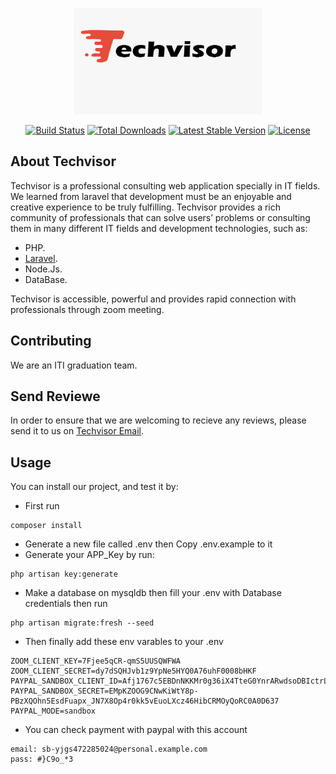 <p align="center"> <img src="logo-bg.jpeg"  width="300" height="170"alt=""></p>

<p align="center">
<a href="https://travis-ci.org/laravel/framework"><img src="https://travis-ci.org/laravel/framework.svg" alt="Build Status"></a>
<a href="https://packagist.org/packages/laravel/framework"><img src="https://poser.pugx.org/laravel/framework/d/total.svg" alt="Total Downloads"></a>
<a href="https://packagist.org/packages/laravel/framework"><img src="https://poser.pugx.org/laravel/framework/v/stable.svg" alt="Latest Stable Version"></a>
<a href="https://packagist.org/packages/laravel/framework"><img src="https://poser.pugx.org/laravel/framework/license.svg" alt="License"></a>
</p>

## About Techvisor

Techvisor is a professional consulting web application specially in IT fields. We learned from laravel that development must be an enjoyable and creative experience to be truly fulfilling. Techvisor provides a rich community of professionals that can solve users’ problems or consulting them in many different IT fields and development technologies, such as:

-   PHP.
-   [Laravel](https://laravel.com/docs).
-   Node.Js.
-   DataBase.

Techvisor is accessible, powerful and provides rapid connection with professionals through zoom meeting.

## Contributing

We are an ITI graduation team.

## Send Reviewe

In order to ensure that we are welcoming to recieve any reviews, please send it to us on [Techvisor Email](techvisor.consulting@gmail.com).

## Usage

You can install our project, and test it by:

-   First run

```
composer install
```

-   Generate a new file called .env then Copy .env.example to it
-   Generate your APP_Key by run:

```
php artisan key:generate
```

-   Make a database on mysqldb then fill your .env with Database credentials then run

```
php artisan migrate:fresh --seed
```

-   Then finally add these env varables to your .env

```
ZOOM_CLIENT_KEY=7Fjee5qCR-qmS5UUSQWFWA
ZOOM_CLIENT_SECRET=dy7dSQHJvb1z9YpNe5HYQ0A76uhF0008bHKF
PAYPAL_SANDBOX_CLIENT_ID=Afj1767c5EBDnNKKMr0g36iX4TteG0YnrARwdsoDBIctrLjng0DcllcfuwZKrNxMB_VCVlp2Kmzm92b6
PAYPAL_SANDBOX_SECRET=EMpKZOOG9CNwKiWtY8p-PBzXQOhn5EsdFuapx_JN7X8Op4r0kk5vEuoLXcz46HibCRMOyQoRC0A0D637
PAYPAL_MODE=sandbox
```

-   You can check payment with paypal with this account

```
email: sb-yjgs472285024@personal.example.com
pass: #}C9o_*3
```
